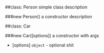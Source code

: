 
##class: Person
simple class description

###new Person()
a constructor description


##class: Car

###new Car([options])
a constructor with args


 - [options] `object` - optional shit

